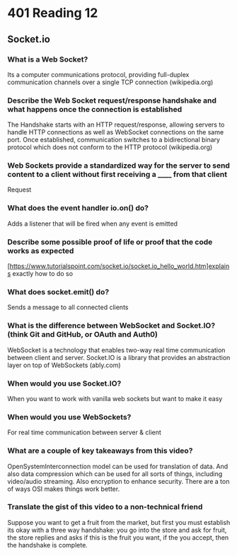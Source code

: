 # 401 Reading 12

## Socket.io

### What is a Web Socket?

Its a computer communications protocol, providing full-duplex communication channels over a single TCP connection (wikipedia.org)

### Describe the Web Socket request/response handshake and what happens once the connection is established

The Handshake starts with an HTTP request/response, allowing servers to handle HTTP connections as well as WebSocket connections on the same port. Once established, communication switches to a bidirectional binary protocol which does not conform to the HTTP protocol (wikipedia.org)

### Web Sockets provide a standardized way for the server to send content to a client without first receiving a ____ from that client

Request

### What does the event handler io.on() do?

Adds a listener that will be fired when any event is emitted

### Describe some possible proof of life or proof that the code works as expected

[https://www.tutorialspoint.com/socket.io/socket.io_hello_world.htm]explains exactly how to do so

### What does socket.emit() do?

Sends a message to all connected clients

### What is the difference between WebSocket and Socket.IO? (think Git and GitHub, or OAuth and Auth0)

WebSocket is a technology that enables two-way real time communication between client and server. Socket.IO is a library that provides an abstraction layer on top of WebSockets (ably.com)

### When would you use Socket.IO?

When you want to work with vanilla web sockets but want to make it easy

### When would you use WebSockets?

For real time communication between server & client

### What are a couple of key takeaways from this video?

OpenSystemInterconnection model can be used for translation of data. And also data compression which can be used for all sorts of things, including video/audio streaming. Also encryption to enhance security. There are a ton of ways OSI makes things work better.

### Translate the gist of this video to a non-technical friend

Suppose you want to get a fruit from the market, but first you must establish its okay with a three way handshake: you go into the store and ask for fruit, the store replies and asks if this is the fruit you want, if the you accept, then the handshake is complete.
